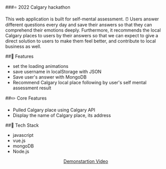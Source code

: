 
###⭐ 2022 Calgary hackathon

This web application is built for self-mental assessment. ⏰ Users answer different questions every day and save their answers so that they can comprehend their emotions deeply. Furthermore, it recommends the local Calgary places to users by their answers so that we can expect to give a direct solution to users to make them feel better, and contribute to local business as well.

##🌱 Features

- set the loading animations
- save username in localStorage with JSON
- Save user's answer with MongoDB
- Recommend Calgary local place following by user's self mental assessment result

##✏️ Core Features

- Pulled Calgary place using Calgary API
- Display the name of Calgary place, its address

##📌 Tech Stack

- javascript
- vue.js
- mongoDB
- Node.js


<div align="center">
  <a href="https://www.youtube.com/watch?v=Brd2TKKk9GM">Demonstartion Video </a>
</div>
